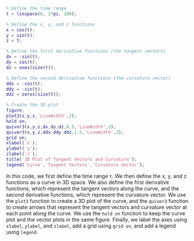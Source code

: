 ```matlab
% Define the time range
t = linspace(0, 2*pi, 100);

% Define the x, y, and z functions
x = cos(t);
y = sin(t);
z = t;

% Define the first derivative functions (the tangent vectors)
dx = -sin(t);
dy = cos(t);
dz = ones(size(t));

% Define the second derivative functions (the curvature vector)
ddx = -cos(t);
ddy = -sin(t);
ddz = zeros(size(t));

% Create the 3D plot
figure;
plot3(x,y,z,'LineWidth',2);
hold on;
quiver3(x,y,z,dx,dy,dz,0.5,'LineWidth',2);
quiver3(x,y,z,ddx,ddy,ddz,1.5,'LineWidth',2);
grid on;
xlabel('x');
ylabel('y');
zlabel('z');
title('3D Plot of Tangent Vectors and Curvature');
legend('Curve','Tangent Vectors','Curvature Vector');

```

In this code, we first define the time range `t`. We then define the x, y, and z functions as a curve in 3D space. We also define the first derivative functions, which represent the tangent vectors along the curve, and the second derivative functions, which represent the curvature vector. We use the `plot3` function to create a 3D plot of the curve, and the `quiver3` function to create arrows that represent the tangent vectors and curvature vector at each point along the curve. We use the `hold on` function to keep the curve plot and the vector plots in the same figure. Finally, we label the axes using `xlabel`, `ylabel`, and `zlabel`, add a grid using `grid on`, and add a legend using `legend`.	